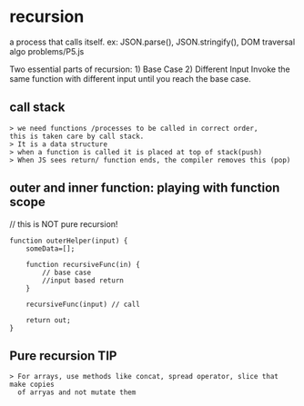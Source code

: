 # recursion
a process that calls itself.
ex: JSON.parse(), JSON.stringify(), DOM traversal algo
    problems/P5.js

Two essential parts of recursion: 1) Base Case 2) Different Input
Invoke the same function with different input until you reach the base case.

## call stack
    > we need functions /processes to be called in correct order,
    this is taken care by call stack.
    > It is a data structure
    > when a function is called it is placed at top of stack(push)
    > When JS sees return/ function ends, the compiler removes this (pop)

## outer and inner function: playing with function scope
 // this is NOT pure recursion!

    function outerHelper(input) {
        someData=[];

        function recursiveFunc(in) {
            // base case
            //input based return
        }

        recursiveFunc(input) // call

        return out;
    }

## Pure recursion TIP
    > For arrays, use methods like concat, spread operator, slice that make copies 
      of arryas and not mutate them






